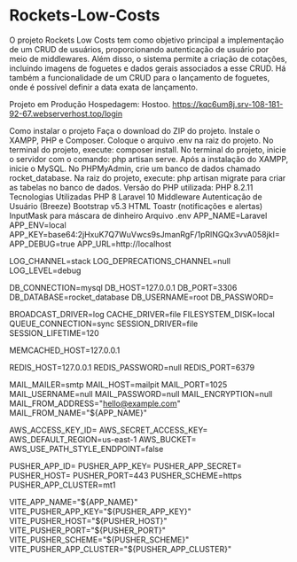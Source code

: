 # Rockets-Low-Costs

O projeto Rockets Low Costs tem como objetivo principal a implementação de um CRUD de usuários, proporcionando autenticação de usuário por meio de middlewares. Além disso, o sistema permite a criação de cotações, incluindo imagens de foguetes e dados gerais associados a esse CRUD. Há também a funcionalidade de um CRUD para o lançamento de foguetes, onde é possível definir a data exata de lançamento.

Projeto em Produção Hospedagem: Hostoo.
https://kqc6um8j.srv-108-181-92-67.webserverhost.top/login

Como instalar o projeto
Faça o download do ZIP do projeto.
Instale o XAMPP, PHP e Composer.
Coloque o arquivo .env na raiz do projeto.
No terminal do projeto, execute: composer install.
No terminal do projeto, inicie o servidor com o comando: php artisan serve.
Após a instalação do XAMPP, inicie o MySQL.
No PHPMyAdmin, crie um banco de dados chamado rocket_database.
Na raiz do projeto, execute: php artisan migrate para criar as tabelas no banco de dados.
Versão do PHP utilizada: PHP 8.2.11
Tecnologias Utilizadas
PHP 8
Laravel 10
Middleware
Autenticação de Usuário (Breeze)
Bootstrap v5.3
HTML
Toastr (notificações e alertas)
InputMask para máscara de dinheiro
Arquivo .env
APP_NAME=Laravel
APP_ENV=local
APP_KEY=base64:2jHxuK7Q7WuVwcs9sJmanRgF/1pRlNGQx3vvA058jkI=
APP_DEBUG=true
APP_URL=http://localhost

LOG_CHANNEL=stack
LOG_DEPRECATIONS_CHANNEL=null
LOG_LEVEL=debug

DB_CONNECTION=mysql
DB_HOST=127.0.0.1
DB_PORT=3306
DB_DATABASE=rocket_database
DB_USERNAME=root
DB_PASSWORD=


BROADCAST_DRIVER=log
CACHE_DRIVER=file
FILESYSTEM_DISK=local
QUEUE_CONNECTION=sync
SESSION_DRIVER=file
SESSION_LIFETIME=120

MEMCACHED_HOST=127.0.0.1

REDIS_HOST=127.0.0.1
REDIS_PASSWORD=null
REDIS_PORT=6379

MAIL_MAILER=smtp
MAIL_HOST=mailpit
MAIL_PORT=1025
MAIL_USERNAME=null
MAIL_PASSWORD=null
MAIL_ENCRYPTION=null
MAIL_FROM_ADDRESS="hello@example.com"
MAIL_FROM_NAME="${APP_NAME}"

AWS_ACCESS_KEY_ID=
AWS_SECRET_ACCESS_KEY=
AWS_DEFAULT_REGION=us-east-1
AWS_BUCKET=
AWS_USE_PATH_STYLE_ENDPOINT=false

PUSHER_APP_ID=
PUSHER_APP_KEY=
PUSHER_APP_SECRET=
PUSHER_HOST=
PUSHER_PORT=443
PUSHER_SCHEME=https
PUSHER_APP_CLUSTER=mt1

VITE_APP_NAME="${APP_NAME}"
VITE_PUSHER_APP_KEY="${PUSHER_APP_KEY}"
VITE_PUSHER_HOST="${PUSHER_HOST}"
VITE_PUSHER_PORT="${PUSHER_PORT}"
VITE_PUSHER_SCHEME="${PUSHER_SCHEME}"
VITE_PUSHER_APP_CLUSTER="${PUSHER_APP_CLUSTER}"
